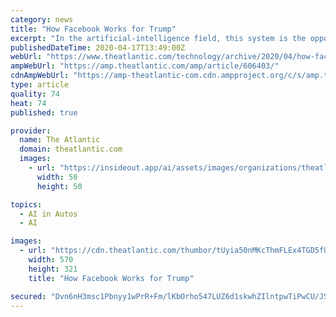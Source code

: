 ```yaml
---
category: news
title: "How Facebook Works for Trump"
excerpt: "In the artificial-intelligence field, this system is the opposite of self-driving cars or robots or virtual assistants: a deeply boring, basically invisible application of machine learning that is dramatically reshaping our lives not someday, but right now. Facebook wired a machine into electoral decision making. Political campaigns have ceased ..."
publishedDateTime: 2020-04-17T13:49:00Z
webUrl: "https://www.theatlantic.com/technology/archive/2020/04/how-facebooks-ad-technology-helps-trump-win/606403/"
ampWebUrl: "https://amp.theatlantic.com/amp/article/606403/"
cdnAmpWebUrl: "https://amp-theatlantic-com.cdn.ampproject.org/c/s/amp.theatlantic.com/amp/article/606403/"
type: article
quality: 74
heat: 74
published: true

provider:
  name: The Atlantic
  domain: theatlantic.com
  images:
    - url: "https://insideout.app/ai/assets/images/organizations/theatlantic.com-50x50.jpg"
      width: 50
      height: 50

topics:
  - AI in Autos
  - AI

images:
  - url: "https://cdn.theatlantic.com/thumbor/tUyia50nMKcThmFLEx4TGD5fU-o=/0x85:2000x1210/570x321/media/img/mt/2020/04/WebArt_IanBogost_FacebookTrump_1/original.jpg"
    width: 570
    height: 321
    title: "How Facebook Works for Trump"

secured: "Dvn6nH3msc1Pbnyy1wPrR+Fm/lKbOrho547LUZ6d1skwhZIlntpwTiPwCU/JSuF2M4Hg0CoBPO0OBVN/tQ2ynoWgcfLiwxAV1qwKV09KMyauAr+tREO3nsfT5lTogyT0rb3wqjTUt15SAGpnKM3wCNEdrmLkc3CUT2C5uVvamVIHz2EvKVRdvG/IwXT09QIx0yn33ZczMb85X9jElU9/mJi7PuZIoLkMa3zwAoiW2UPbP11XJ+4wFJRUo9QyUQkC+epYa9uAtgmdyU2wWLTZHne6IKdr9cAvb6DzzwINhco/TyF++UBNPX5Tv2nDeOJLZwdGrXSqBkuaNwnwohXJ4rIlTn/rGZY7cmMcYIrlPHlfYEZtolu0K7A2Oyq2g/FOdroKqjYmnowLla+8dbOYZJkJj0G6fkQyjOupfFY6MGR8uJUAaMnCyIeY0mgV8Xqb5okYi7d7r/cLp4VDScwHWCjoT2GOObHmKODfoaTWOgw=;zExIyPZ8CcDV5SkdeRQDeg=="
---
```


